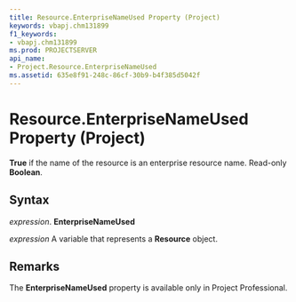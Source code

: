```yaml
---
title: Resource.EnterpriseNameUsed Property (Project)
keywords: vbapj.chm131899
f1_keywords:
- vbapj.chm131899
ms.prod: PROJECTSERVER
api_name:
- Project.Resource.EnterpriseNameUsed
ms.assetid: 635e8f91-248c-86cf-30b9-b4f385d5042f
---
```



# Resource.EnterpriseNameUsed Property (Project)

 **True** if the name of the resource is an enterprise resource name. Read-only **Boolean**.


## Syntax

 _expression_. **EnterpriseNameUsed**

 _expression_ A variable that represents a **Resource** object.


## Remarks

The  **EnterpriseNameUsed** property is available only in Project Professional.


